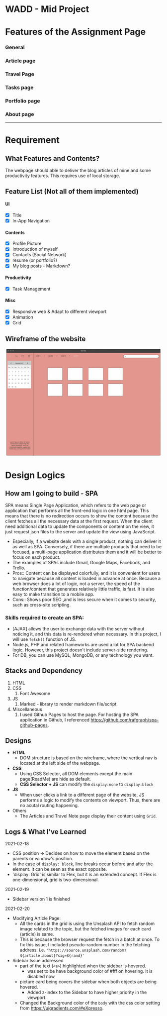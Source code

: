 # WADD - Mid Project

# Features of the Assignment Page

### General


### Article page

### Travel Page

### Tasks page

### Portfolio page

### About page

---

# Requirement
## What Features and Contents?
The webpage should able to deliver the blog articles of mine and some productivity features. This requires use of local storage.

## Feature List (Not all of them implemented)
#### UI
-   [x] Title
-   [x] In-App Navigation

#### Contents
-   [x] Profile Picture
-   [x] Introduction of myself
-   [x] Contacts (Social Network)
-   [x] resume (or portfolio?)
-   [x] My blog posts - Markdown?

#### Productivity    
-   [x] Task Management

#### Misc
-   [x] Responsive web & Adapt to different viewport
-   [x] Animation
-   [x] Grid

## Wireframe of the website

![image info](./img/wireframe.png)

# Design Logics
## How am I going to build - SPA
SPA means Single Page Application, which refers to the web page or application that performs all the front-end logic in one html page. This means that there is no redirection occurs to show the content because the client fetches all the necessary data at the first request. When the client need additional data to update the components or content on the view, it just request json files to the server and update the view using JavaScript.
- Especially, if a website deals with a single product, nothing can deliver it as well as SPA. Conversely, if there are multiple products that need to be focused, a multi-page application distributes them and it will be better to focus on each product.
- The examples of SPAs include Gmail, Google Maps, Facebook, and Trello.
- Pros:: Content can be displayed colorfully, and it is convenient for users to navigate because all content is loaded in advance at once. Because a web browser does a lot of logic, not a server, the speed of the function/content that generates relatively little traffic, is fast. It is also easy to make transition to a mobile app.
- Cons:: Shows poor SEO ,and is less secure when it comes to security, such as cross-site scripting.
### Skills required to create an SPA:
 - [AJAX] allows the user to exchange data with the server without noticing it, and this data is re-rendered when necessary. In this project, I will use `fetch()` function of JS.
 - Node.js, PHP and related frameworks are used a lot for SPA backend logic. However, this project doesn't include server-side rendering.
 - For DB, you can use MySQL, MongoDB, or any technology you want.
## Stacks and Dependency
1. HTML
2. CSS
	1. Font Awesome
3. JS
	1. Marked - library to render markdown file/script
4. Miscellaneous
	1. I used Github Pages to host the page. For hosting the SPA application in Github, I referenced https://github.com/rafgraph/spa-github-pages.

## Designs
-   **HTML**
	-   DOM structure is based on the wireframe, where the vertical nav is located at the left side of the webpage.
-   **CSS**
	-   Using CSS Selector, all DOM elements except the main page(ReadMe) are hide as default.
	-   **CSS Selector + JS** can modify the `display:none` to `display:block`
-   **JS**
    -   When user clicks a link to a different page of the website, JS performs a logic to modify the contents on viewport. Thus, there are no acutal routing happening.
-   Others
	-   The Articles and Travel Note page display their content using `Grid`. 
	
## Logs & What I've Learned

2021-02-18
-   CSS position -> Decides on how to move the element based on the parents or window's position.
-   In the case of `display: block`, line breaks occur before and after the element. It can be seen as the exact opposite.
-   'display: Grid' is similar to Flex, but it is an extended concept. If Flex is one-dimensional, grid is two-dimensional.

2021-02-19
- Sidebar version 1 is finished

2021-02-20
- Modifying Article Page:
	-  All the cards in the grid is using the Unsplash API to fetch random image related to the topic, but the fetched images for each card (article) is same. 
	-  This is because the browser request the fetch in a batch at once. To fix this issue, I included pseudo-random number in the fetching address. i.e. `'https://source.unsplash.com/random?${article.about}?sig=${rand}'`
- Sidebar Issue addressed
	- part of the text (`<a>`) highlighted when the sidebar is hovered.
		- <a> was set to be have background color of #fff on hovering. It is disabled now
	- picture card being covers the sidebar when both objects are being hovered.
		- Added z-index to the Sidebar to have higher priority in the viewport.
	- Changed the Background color of the `body` with the css color setting from https://uigradients.com/#eXpresso.


		
